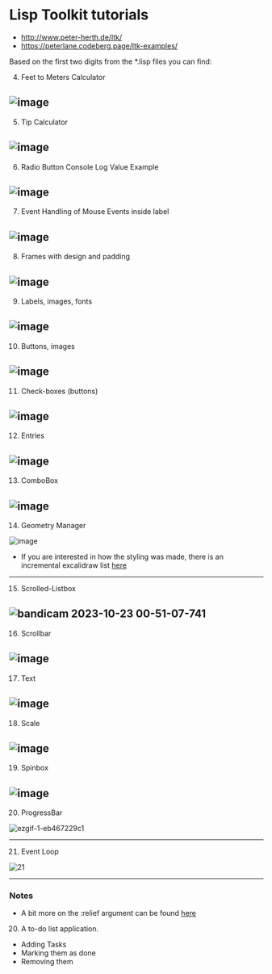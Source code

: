 # Lisp Toolkit tutorials
- http://www.peter-herth.de/ltk/
- https://peterlane.codeberg.page/ltk-examples/

Based on the first two digits from the *.lisp files you can find:

4. Feet to Meters Calculator

![image](https://github.com/art3xias23/clisp-ltk-tutorials/assets/23562239/6305c081-bd29-48de-b2e4-b38fd93ce262)
-----

5. Tip Calculator
   
![image](https://github.com/art3xias23/clisp-ltk-tutorials/assets/23562239/fdf64b7c-344c-4c65-b569-4b261c4f1db0)
-----

6. Radio Button Console Log Value Example
   
![image](https://github.com/art3xias23/clisp-ltk-tutorials/assets/23562239/4b3aa0a1-2457-4014-8999-2fff18b5b30a)
------

7. Event Handling of Mouse Events inside label

![image](https://github.com/art3xias23/clisp-ltk-tutorials/assets/23562239/6aca2625-e959-4336-b804-56f07d8cb848)
------

8. Frames with design and padding

![image](https://github.com/art3xias23/clisp-ltk-tutorials/assets/23562239/dd860d69-e5e7-4239-9fe7-57c9f435faf0)
------

9. Labels, images, fonts

![image](https://github.com/art3xias23/clisp-ltk-tutorials/assets/23562239/c20a0930-c34a-4057-947f-66d142eee7e5)
-----

10. Buttons, images

![image](https://github.com/art3xias23/clisp-ltk-tutorials/assets/23562239/f0ebd318-e4a9-4592-ba42-fa86e85e8deb)
-----

11. Check-boxes (buttons)

![image](https://github.com/art3xias23/clisp-ltk-tutorials/assets/23562239/5aaffb5b-774e-4c9c-b711-64bcc2c55e1a)
------

12. Entries

![image](https://github.com/art3xias23/clisp-ltk-tutorials/assets/23562239/576973b1-5fa6-4dab-b5ef-9422c32ddba6)
------

13. ComboBox

![image](https://github.com/art3xias23/clisp-ltk-tutorials/assets/23562239/129fb320-3e7b-4e27-817b-3806217a53dc)
------

14. Geometry Manager

![image](https://github.com/art3xias23/clisp-ltk-tutorials/assets/23562239/7b6565b1-f0cf-4503-bdb8-be6ddfd7e34a)

- If you are interested in how the styling was made, there is an incremental excalidraw list [here](https://github.com/art3xias23/clisp-ltk-tutorials/commit/5818a598cbf97424909654fdc2d23c031cb7c475#commitcomment-130594774)
------

15. Scrolled-Listbox

![bandicam 2023-10-23 00-51-07-741](https://github.com/art3xias23/clisp-ltk-tutorials/assets/23562239/fb615377-1f68-4224-bd49-1306926d1f0b)
------

16. Scrollbar

![image](https://github.com/art3xias23/clisp-ltk-tutorials/assets/23562239/e2ea612f-f4a2-4e75-9302-261d22f969e7)
------

17. Text

![image](https://github.com/art3xias23/clisp-ltk-tutorials/assets/23562239/78905abd-b2c9-4dc0-bce3-1209a7f38b88)
------

18. Scale

![image](https://github.com/art3xias23/clisp-ltk-tutorials/assets/23562239/de56306c-d7e2-4e04-80db-ade5ed0403ba)
------

19. Spinbox

![image](https://github.com/art3xias23/clisp-ltk-tutorials/assets/23562239/15d52983-2556-4f49-91f5-a21b2e2fd472)
------

20. ProgressBar
    
![ezgif-1-eb467229c1](https://github.com/art3xias23/clisp-ltk-tutorials/assets/23562239/9b121954-4b0f-4f6b-be6d-ac5c96c60e50)

------

21. Event Loop

![21](https://github.com/art3xias23/clisp-ltk-tutorials/assets/23562239/fcaedf4a-414d-4310-8ef2-e765babe947e)

------





### Notes
- A bit more on the :relief argument can be found [here](https://github.com/art3xias23/clisp-ltk-tutorials/commit/94fe6a44f384314cb36d71f69f2cf3d382ec4b3d#commitcomment-130321349)




20. A to-do list application. 
 - Adding Tasks
 - Marking them as done
 - Removing them

